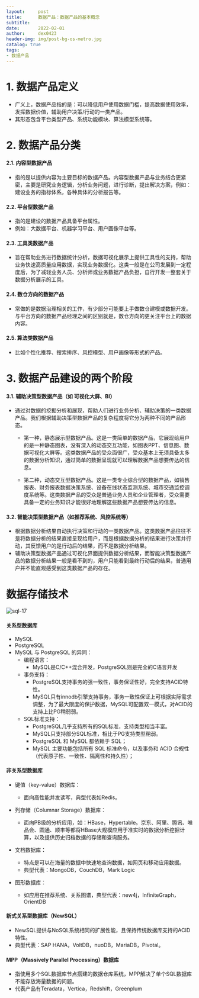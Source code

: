 ```yaml
---
layout:     post
title:      数据产品：数据产品的基本概念
subtitle:   
date:       2022-02-01
author:     dex0423
header-img: img/post-bg-os-metro.jpg
catalog: true
tags:
- 数据产品
---
```


# 1. 数据产品定义

- 广义上，数据产品指的是：可以降低用户使用数据门槛，提高数据使用效率，发挥数据价值，辅助用户决策/行动的一类产品。
- 其形态包含平台类型产品、系统功能模块、算法模型系统等。

# 2. 数据产品分类


#### 2.1. 内容型数据产品

- 指的是以提供内容为主要目标的数据产品。内容型数据产品与业务结合更紧密，主要是研究业务逻辑，分析业务问题，进行诊断，提出解决方案，例如：建设业务的指标体系，各种具体的分析报告等。

#### 2.2. 平台型数据产品

- 指的是建设的数据产品具备平台属性。
- 例如：大数据平台、机器学习平台、用户画像平台等。

#### 2.3. 工具类数据产品

- 旨在帮助业务进行数据统计分析，数据可视化展示上提供工具性的支持，帮助业务快速高质量应用数据，实现业务数据化。这类一般是在公司发展到一定程度后，为了减轻业务人员、分析师或业务数据产品负担，自行开发一整套关于数据分析展示的工具。

#### 2.4. 数仓方向的数据产品

- 常做的是数据治理相关的工作，有少部分可能要上手做数仓建模或数据开发。与平台方向的数据产品经理之间的区别就是，数仓方向的更关注平台上的数据内容。

#### 2.5. 算法类数据产品

- 比如个性化推荐、搜索排序、风控模型、用户画像等形式的产品。

# 3. 数据产品建设的两个阶段

#### 3.1. 辅助决策型数据产品（如 可视化大屏、BI）

- 通过对数据的挖掘分析和展现，帮助人们进行业务分析、辅助决策的一类数据产品。我们根据辅助决策型数据产品的复杂程度将它分为两种不同的产品形态。
     
     - 第一种，静态展示型数据产品。这是一类简单的数据产品，它展现给用户的是一种静态图表，没有深入的动态交互功能，如图表PPT、信息图、数据可视化大屏等。这类数据产品的受众面很广，受众基本上无须具备太多的数据分析知识，通过简单的数据呈现就可以理解数据产品想要传达的信息。
     
     - 第二种，动态交互型数据产品。这是一类专业综合型的数据产品，如销售报表、财务报表数据决策系统、设备在线状态监测系统、城市交通监控调度系统等。这类数据产品的受众是普通业务人员和企业管理者，受众需要具备一定的业务知识才能很好地理解这些数据产品想要传达的信息。
     
#### 3.2. 智能决策型数据产品（如推荐系统、风控系统等）

- 根据数据分析结果自动执行决策和行动的一类数据产品。这类数据产品往往不是将数据分析的结果直接呈现给用户，而是根据数据分析的结果进行决策并行动，其反馈用户的是行动后的结果，而不是数据分析结果。
- 辅助决策型数据产品通过可视化界面提供数据分析结果，而智能决策型数据产品的数据分析结果一般是看不到的，用户只能看到最终行动后的结果，普通用户并不能直观感受到这类数据产品的存在。

# 数据存储技术

![sql-17]({{site.baseurl}}/img-post/数据库-1.png)

#### 关系型数据库

- MySQL
- PostgreSQL
- MySQL 与 PostgreSQL 的异同：
    - 编程语言：
        - MySQL是C/C++混合开发，PostgreSQL则是完全的C语言开发
    - 事务支持：
        - PostgreSQL支持事务的强一致性，事务保证性好，完全支持ACID特性。
        - MySQL只有innodb引擎支持事务，事务一致性保证上可根据实际需求调整，为了最大限度的保护数据，MySQL可配置双一模式，对ACID的支持上比PG稍弱弱。
    - SQL标准支持：
        - PostgreSQL几乎支持所有的SQL标准，支持类型相当丰富。
        - MySQL只支持部分SQL标准，相比于PG支持类型稍弱。
        - PostgreSQL 和 MySQL 都依赖于 SQL；
        - MySQL 主要功能包括所有 SQL 标准命令，以及事务和 ACID 合规性（代表原子性、一致性、隔离性和持久性）；

#### 非关系型数据库

- 键值（key-value）数据库：
    - 面向高性能并发读写，典型代表如Redis。

- 列存储（Columnar Storage）数据库：
    - 面向PB级的分析应用，如：HBase，Hypertable。京东、阿里、腾讯、唯品会、圆通、顺丰等都将HBase大规模应用于准实时的数据分析挖掘计算，以及提供历史归档数据的存储和查询服务。

- 文档数据库：
    - 特点是可以在海量的数据中快速地查询数据，如网页和移动应用数据。
    - 典型代表：MongoDB，CouchDB，Mark Logic

- 图形数据库：
    - 如应用在推荐系统、关系图谱，典型代表：new4j，InfiniteGraph，OrientDB

#### 新式关系型数据库（NewSQL）

- NewSQL提供与NoSQL系统相同的扩展性能，且保持传统数据库支持的ACID特性。
- 典型代表：SAP HANA，VoltDB，nuoDB，MariaDB，Pivotal。

#### MPP（Massively Parallel Processing）数据库

- 指使用多个SQL数据库节点搭建的数据仓库系统，MPP解决了单个SQL数据库不能存放海量数据的问题。
- 代表产品有Teradata，Vertica，Redshift，Greenplum

